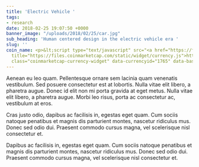 ```yaml
---
title: 'Electric Vehicle '
tags:
- research
date: 2018-02-25 19:07:50 +0000
banner_image: "/uploads/2018/02/25/car.jpg"
sub_heading: 'Human centered design in the electric vehicle era '
slug: ''
coin_name: <p>&lt;script type="text/javascript" src="<a href="https://files.coinmarketcap.com/static/widget/currency.js"
  title="https://files.coinmarketcap.com/static/widget/currency.js">https://files.coinmarketcap.com/static/widget/currency.js</a>"&gt;&lt;/script&gt;</p><p>&lt;div
  class="coinmarketcap-currency-widget" data-currencyid="1765" data-base="USD"  data-secondary="BTC"&gt;&lt;/div&gt;</p>
---
```

Aenean eu leo quam. Pellentesque ornare sem lacinia quam venenatis vestibulum. Sed posuere consectetur est at lobortis. Nulla vitae elit libero, a pharetra augue. Donec id elit non mi porta gravida at eget metus. Nulla vitae elit libero, a pharetra augue. Morbi leo risus, porta ac consectetur ac, vestibulum at eros.

Cras justo odio, dapibus ac facilisis in, egestas eget quam. Cum sociis natoque penatibus et magnis dis parturient montes, nascetur ridiculus mus. Donec sed odio dui. Praesent commodo cursus magna, vel scelerisque nisl consectetur et.

Dapibus ac facilisis in, egestas eget quam. Cum sociis natoque penatibus et magnis dis parturient montes, nascetur ridiculus mus. Donec sed odio dui. Praesent commodo cursus magna, vel scelerisque nisl consectetur et.
